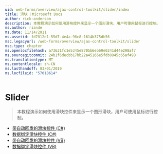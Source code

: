 ```yaml
---
uid: web-forms/overview/ajax-control-toolkit/slider/index
title: 滑块 |Microsoft Docs
author: rick-anderson
description: 本教程演示如何使用滑块控件来显示一个图形滑块，用户可使用鼠标进行控制。
ms.author: riande
ms.date: 11/14/2011
ms.assetid: fd7812d1-55d7-4e4a-96c8-1614b375db56
msc.legacyurl: /web-forms/overview/ajax-control-toolkit/slider
msc.type: chapter
ms.openlocfilehash: a73631fc1e5345e8705b6eb69e0241d44e298af7
ms.sourcegitcommit: 24b1f6decbb17bb22a45166e5fdb0845c65af498
ms.translationtype: MT
ms.contentlocale: zh-CN
ms.lasthandoff: 03/01/2019
ms.locfileid: "57018614"
---
```

<a name="slider"></a>Slider
====================
> 本教程演示如何使用滑块控件来显示一个图形滑块，用户可使用鼠标进行控制。


- [带自动回发的滑块控件 (C#)](using-the-slider-control-with-auto-postback-cs.md)
- [数据绑定滑块控件 (C#)](databinding-the-slider-control-cs.md)
- [带自动回发的滑块控件 (VB)](using-the-slider-control-with-auto-postback-vb.md)
- [数据绑定滑块控件 (VB)](databinding-the-slider-control-vb.md)
